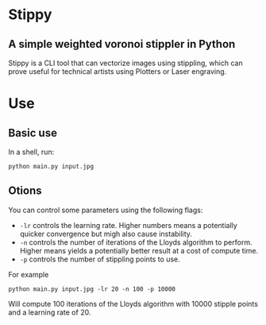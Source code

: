 # Stippy
## A simple weighted voronoi stippler in Python

Stippy is a CLI tool that can vectorize images using stippling, which can prove useful for technical artists using Plotters or Laser engraving.

# Use
## Basic use
In a shell, run:
```
python main.py input.jpg
```

## Otions 
You can control some parameters using the following flags:

- `-lr` controls the learning rate. Higher numbers means a potentially quicker convergence but migh also cause instability.
- `-n` controls the number of iterations of the Lloyds algorithm to perform. Higher means yields a potentially better result at a cost of compute time. 
- `-p` controls the number of stippling points to use. 

For example
```
python main.py input.jpg -lr 20 -n 100 -p 10000 
```
Will compute 100 iterations of the Lloyds algorithm with 10000 stipple points and a learning rate of 20.
